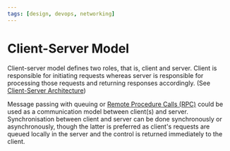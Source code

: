 ```yaml
---
tags: [design, devops, networking]
---
```


# Client-Server Model

Client-server model defines two roles, that is, client and server. Client is
responsible for initiating requests whereas server is responsible for processing
those requests and returning responses accordingly. (See [Client-Server Architecture](202304202049.md))

Message passing with queuing or [Remote Procedure Calls (RPC)](202302161128.md)
could be used as a communication model between client(s) and server.
Synchronisation between client and server can be done synchronously or
asynchronously, though the latter is preferred as client's requests are queued
locally in the server and the control is returned immediately to the client.
